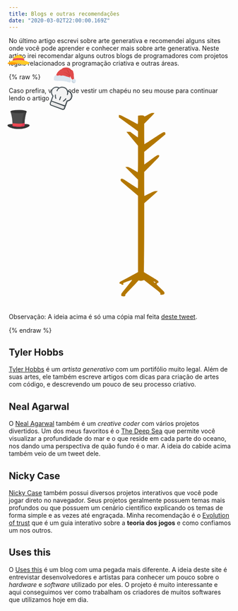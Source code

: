```yaml
---
title: Blogs e outras recomendações
date: "2020-03-02T22:00:00.169Z"
---
```


No último artigo escrevi sobre arte generativa e recomendei alguns sites onde você pode aprender e conhecer mais sobre arte generativa. Neste artigo irei recomendar alguns outros blogs de programadores com projetos legais relacionados a programação criativa e outras áreas.

{% raw %}
<style>
.hanger {
  height: 450px;
  width: 600px;
}

.hat {
  height: 50px;
  width: 50px;
  position: absolute;
  pointer-events: none;
}

.first-hat {
  top: 200px;
  left: 330px;
}

.second-hat {
  top: 300px;
  left: 225px;
}

.third-hat {
  top: 250px;
  left: 320px;
  transform: rotate(20deg);
}

.fourth-hat {
  top: 165px;
  left: 225px;
}
</style>
<p id="text1">Caso prefira, você pode vestir um chapéu no seu mouse para continuar lendo o artigo</p>
<div id="hanger" class="hanger">
  <svg viewBox="0 0 900.000000 675.000000"><g transform="translate(0.000000,675.000000) scale(0.100000,-0.100000)"
fill="#b37700" stroke="none"><path d="M4859 6580 c-20 -4 -81 -32 -137 -63 -108 -60 -122 -65 -122 -43 0
19 -82 30 -154 21 l-56 -7 0 -137 c0 -76 -3 -141 -7 -144 -3 -4 -40 12 -82 34
-390 211 -484 259 -520 265 l-41 7 0 -40 0 -40 163 -119 c89 -65 235 -172 325
-237 l162 -119 0 -104 c0 -57 -3 -104 -6 -104 -3 0 -62 43 -132 95 l-126 95
-64 0 -64 0 64 -77 c36 -43 124 -150 196 -238 l132 -159 0 -448 c0 -281 -4
-448 -10 -448 -5 0 -49 24 -97 53 -194 117 -218 128 -272 125 l-51 -3 215
-215 215 -215 0 -147 c0 -90 -4 -148 -10 -148 -5 0 -123 75 -261 166 -232 153
-254 165 -285 159 -31 -5 -34 -9 -34 -39 0 -29 9 -41 58 -82 31 -27 59 -51 62
-54 3 -3 110 -95 238 -204 l232 -199 0 -1297 0 -1296 -232 -127 c-128 -69
-270 -145 -316 -169 -77 -40 -82 -45 -80 -73 3 -27 7 -30 35 -30 24 0 32 -4
30 -15 -2 -18 40 -25 63 -11 12 8 12 13 2 23 -6 6 -12 15 -12 19 0 12 298 124
307 115 4 -4 -75 -106 -284 -364 -72 -89 -83 -107 -83 -141 0 -43 13 -51 80
-51 44 0 63 12 58 36 -4 20 16 44 187 224 55 58 137 145 182 194 l82 90 46
-11 c37 -8 57 -7 94 4 l47 15 249 -192 c295 -227 319 -248 304 -267 -9 -10 -8
-17 2 -29 10 -12 24 -15 57 -10 65 9 82 21 82 60 0 30 -14 47 -140 166 -123
116 -138 134 -124 145 10 6 14 17 10 23 -4 7 3 10 21 9 26 -2 28 1 28 32 0 34
-1 35 -248 185 l-248 150 6 380 c3 210 6 737 6 1171 l1 790 204 180 c112 99
216 192 230 206 l25 26 -63 -1 c-58 -2 -75 -8 -222 -84 -88 -45 -163 -82 -168
-82 -4 0 -8 183 -8 408 l0 407 255 255 c229 229 255 258 255 287 0 31 -2 33
-36 33 -32 0 -66 -22 -250 -160 -118 -88 -216 -160 -219 -160 -3 0 -5 96 -5
214 l0 213 361 298 360 297 -3 37 c-3 33 -6 36 -38 39 -32 3 -72 -21 -350
-203 -172 -113 -317 -205 -322 -205 -4 0 -8 156 -8 348 l0 347 148 149 c81 82
159 163 174 181 l28 33 -28 4 c-15 2 -43 1 -63 -2z m104 -5737 c9 -3 17 -11
17 -19 0 -26 -17 -23 -46 8 -23 25 -25 29 -9 23 11 -4 28 -10 38 -12z"/>
</g></svg>
</div>
<div class="hat first-hat">
  <svg viewBox="0 0 511.861 511.861"><path style="fill:#E14B4B;" d="M53.86,253.519c0,0,26.064-101.856,130.336-144.528c0,0,41.072-59.248,169.04-22.912
	c0,0,37.92,25.28,44.24,39.488c0,0,56.08,9.488,56.08,74.256c0,0,11.056,16.592,7.904,57.664l8.688,87.68l-41.872,32.384
	l-2.368-15.792c0,0-40.288-60.832-42.656-79.776c0,0-11.056-8.688-11.056,12.64l11.056,33.168l-307.28-23.808L53.86,253.519z"/><path style="fill:#D03F3E;" d="M399.636,206.895c-9.008-39.904-22.176-78.864-39.44-116.032
		c8.064,5.776,21.424,15.824,29.952,24.832C395.94,145.743,399.06,176.271,399.636,206.895z"/><path style="fill:#D03F3E;" d="M283.316,119.487c3.504-0.192,6.544,1.232,9.2,3.504
		C289.492,121.759,286.356,120.623,283.316,119.487z"/><path style="fill:#D03F3E;" d="M383.14,281.871c-1.136-0.768-10.8-7.296-10.896,12.512c-4.272-5.68-7.872-12.128-11.952-17.92
		c-11.376-16.304-27.872-28.336-43.984-40.096c-30.816-22.464-62.56-45.312-99.152-56.112c18.016-0.944,35.552,5.504,52.32,12.032
		c33.184,12.896,67.392,27.776,89.296,55.744c-0.096-18.768-10.144-35.84-19.904-51.856c-12.8-21.04-25.6-42.096-38.4-63.136
		c-2.176-3.6-4.832-7.488-7.968-10.048c14.224,5.408,27.968,12.032,38.672,22.656c14.224,14.128,21.328,33.648,27.584,52.704
		C367.78,225.855,375.94,253.807,383.14,281.871z"/><path style="fill:#DAE5EF;" d="M0.34,359.407c0-12.336-0.112,1.824-0.224-3.344c-0.448,13.872-0.16-62.56,11.648-70.624
		c8.448-8.496,16.176-34.256,22.944-24.384c5.776-4.816,9.808,2.288,13.056-6.208c3.248-1.696,5.712-9.36,8.336-1.2
		c2.624-1.888,5.424,5.52,9.344,3.248c3.92,5.856,8.944,2.272,16.064,7.12c0,5.552,2.64-6.672,6.624-0.768
		c4,5.088,9.344,1.056,14.784-2.224c5.44-5.696,10.976-8.912,15.312-3.536c3.264,3.824,7.808,4.784,12.816-0.816
		c4.992-4.64,10.448-2.992,15.472,2.224c5.04,7.008,9.664,7.536,13.04,3.008c3.376,4.96,5.472-1.616,5.472,1.504
		c0,0.224,1.28,4.768,3.584-0.144c2.304-1.264,5.6,2.576,9.648-0.224c4.048,5.84,8.832-1.04,14.064,0.016
		c5.248-5.312,10.944-9.6,16.832,0.56c5.888-4.416,11.952-2.976,17.936,1.424c5.984-1.904,11.872-0.496,17.408,2.608
		c5.52-1.264,10.688,7.808,15.2,4.08c4.528-4.416,8.4-8.304,11.36,5.888c0-2.944,1.392,4.064,3.888,0.928
		c2.496,1.568,6.08-1.52,10.464,2.608c4.384-0.336,9.552,2,15.232,4.016c5.664-6.08,11.824,4.032,18.176,5.184
		c6.352,3.248,12.896,11.072,19.312,6.064c6.432-6.256,12.736,3.056,18.64,6.688c5.904,11.312,11.392,2.56,16.16,7.056
		c4.768,2.352,8.832,0.784,11.856,7.152c0,0.144,2.576,8.416,3.024,8.816c0.832,1.28,1.744,11.008,2.624,10.304
		c3.568,9.616,5.648,52.752-0.304,69.744c0-0.048-0.704-2.976-2.144,2.496c-1.44,0.992-3.616-2.208-6.528,5.296
		c-2.912,4.08-6.592,1.728-11.024,4.752c-4.432,7.472-9.648,4.192-15.632,0.88c-5.984-3.344-12.768-5.952-20.352-6.32
		c0-7.568-0.448-2.336-1.312-0.448c-0.864,3.968-2.16-3.792-3.856-1.248c-1.696-9.664-3.792,1.072-6.256-1.92
		c-2.48-2.64-5.328,0.112-8.544-2.432c-3.216,7.92-6.784-3.184-10.688-2.816c-3.904-5.696-8.16-10.208-12.72-3.072
		c-4.56,0.784-9.44-8.992-14.608-3.168c-5.168-5.2-10.64,5.248-16.384-3.136c-5.744,2.32-11.76-4.624-18.016-2.96
		c-6.272-2.4-12.784,1.328-19.536-2.64c-6.752,0.48-13.728,1.776-20.912-2.192c-7.184-0.848-14.592-5.84-22.176-1.584
		c-7.584-3.136-15.36-0.864-23.296-0.848c-7.936-2.8-16.048-1.008-24.304,0.016c-14.416-3.632-27.072-0.896-38.16,0.208
		c-11.088,1.248-20.608-0.992-28.784-1.088c-8.176-1.968-15.008-2.8-20.72-1.952c-5.712,6.8-10.304-2.944-13.984-2.432
		c-3.68-1.056-6.464-7.216-8.56-2.544c-2.096-0.208-3.52-6.016-4.48-2.288c-0.96-1.12-1.456,0.88-1.712-1.648
		c-0.256,3.28-0.272,7.824-0.272-0.64c0,10.048-2.816,2.304-6.064-2.736C5.828,370.383,2.116,375.663,0.34,359.407z"/><path style="fill:#DAE5EF;" d="M505.476,359.663c14.112,22.32,3.504,56.384-18.816,70.496s-51.856,7.44-65.968-14.88
		s-7.44-51.856,14.88-65.968C457.876,335.199,491.364,337.327,505.476,359.663z"/><path style="fill:#CBD6E0;" d="M503.716,411.695c-4.16,7.52-10.08,13.92-17.12,18.4c-22.24,14.24-51.84,7.52-65.92-14.88
		c-14.08-22.24-7.52-51.84,14.88-65.92c1.12-0.64,2.08-1.28,3.2-1.76c-7.68,14.56-7.52,32.8,1.92,47.68
		C454.116,416.655,481.956,423.695,503.716,411.695z"/><path style="fill:#CBD6E0;" d="M440.948,348.511c0.192-0.64,0.096-1.296-0.112-1.92c-0.08,0.032-0.144,0.08-0.224,0.112
		L440.948,348.511z"/></svg>
</div>
<div class="hat second-hat">
  <svg viewBox="0 0 512.001 512.001"><path style="fill:#353535;" d="M511.53,389.823c6.127,25.72-49.226,47.825-67.734,55.123c-59.56,23.487-124.905,32.17-187.796,32.17
	s-128.235-8.683-187.795-32.17c-18.508-7.298-73.86-29.404-67.734-55.123c5.73-24.056,61.39-24.51,80.886-25.864
	c58.027-4.028,116.53-2.913,174.643-2.913c58.114,0,116.619-1.115,174.644,2.913C450.012,365.304,505.837,365.922,511.53,389.823z"
	/><path style="fill:#4D4D4D;" d="M444.417,71.731H256.001H67.585c0,0,53.528,136.544,49.125,326.816
	c-0.067,0.321-0.112,0.644-0.112,0.968c0,13.952,62.392,25.263,139.357,25.263s139.357-11.311,139.357-25.263
	C390.706,208.91,444.417,71.731,444.417,71.731z"/><path style="fill:#3F3F3F;" d="M444.417,71.731h-53.604c0,0-53.711,137.179-49.104,327.784c0,12.29-48.415,22.529-112.555,24.794
	c8.674,0.306,17.633,0.469,26.802,0.469c76.965,0,139.357-11.311,139.357-25.263C390.706,208.91,444.417,71.731,444.417,71.731z"/><ellipse style="fill:#353535;" cx="256.001" cy="72.319" rx="188.42" ry="37.435"/><path style="fill:#EF4A50;" d="M255.99,352.165c-53.829,0-102.837-4.408-139.685-11.628c0.685,18.685,0.867,38.047,0.406,58.011
	c-0.067,0.321-0.112,0.644-0.112,0.968c0,13.952,62.392,25.263,139.357,25.263s139.357-11.311,139.357-25.263
	c-0.491-20.303-0.315-39.993,0.383-58.982C358.845,347.755,309.829,352.165,255.99,352.165z"/><path style="fill:#DD3753;" d="M116.806,340.632c-0.166-0.032-0.336-0.064-0.502-0.096c0.319,8.712,0.524,17.578,0.611,26.577
		C117.001,358.156,116.96,349.327,116.806,340.632z"/><path style="fill:#DD3753;" d="M395.144,390.616c-0.039-2.726-0.068-5.441-0.085-8.145c-0.006-1.004-0.01-2.007-0.013-3.009
		c-0.005-1.453-0.007-2.903-0.005-4.348c0.002-1.363,0.006-2.723,0.013-4.08c0.007-1.227,0.017-2.45,0.029-3.672
		c0.001-0.056,0.001-0.111,0.002-0.167c0,0.001,0,0.001,0,0.002c0.036-3.769,0.105-7.499,0.182-11.22
		c0.025-1.221,0.049-2.444,0.079-3.66c0.097-3.954,0.208-7.891,0.351-11.785c-15.886,3.114-34.037,5.703-53.857,7.643
		c-0.175,6.06-0.25,14.651-0.281,23.144c-0.063,17.185-13.264,31.501-30.397,32.842c-16.927,1.326-35.592,2.061-55.205,2.061
		c-73.695,0-134.021-10.37-139.014-23.5c-0.034,5.232-0.108,10.505-0.231,15.824c-0.067,0.321-0.112,0.644-0.112,0.968
		c0,12.705,51.739,23.218,119.103,24.996c0.001,0,0.002,0,0.003,0c0.006,0,0.012,0,0.018,0c0.001,0,0.001,0,0.002,0
		c4.381,0.116,8.827,0.195,13.33,0.235c0.001,0,0.001,0,0.002,0c0.031,0,0.062,0,0.094,0.001c2.255,0.02,4.523,0.03,6.805,0.03
		c76.965,0,139.357-11.311,139.357-25.263c-0.069-2.837-0.122-5.661-0.164-8.472C395.147,390.9,395.146,390.758,395.144,390.616z"/></svg>
</div>
<div class="hat third-hat">
  <svg viewBox="0 0 469.333 469.333"><path style="fill:#303C42;" d="M352,42.667c-6.464,0-13.219,0.855-20.234,2.158C308.273,17.439,273.496,0,234.667,0
	s-73.607,17.439-97.099,44.824c-7.016-1.302-13.771-2.158-20.234-2.158C52.635,42.667,0,95.302,0,160
	c0,44.333,25,84.635,64.25,104.563L64.042,425.76c-0.01,11.635,4.51,22.573,12.729,30.802c8.229,8.24,19.156,12.771,30.792,12.771
	h254.25c24,0,43.521-19.521,43.521-43.521V264.406c39.104-19.979,64-60.219,64-104.406C469.333,95.302,416.698,42.667,352,42.667z"
	/><path style="fill:#E6E6E6;" d="M361.813,448h-254.25c-5.927,0-11.5-2.313-15.698-6.51c-4.188-4.198-6.5-9.771-6.49-15.708L85.43,384
	H384v41.813C384,438.042,374.042,448,361.813,448z"/><path style="opacity:0.2;fill:#FFFFFF;enable-background:new    ;" d="M106.708,425.781L106.755,384H85.43l-0.055,41.781
	c-0.01,5.938,2.302,11.51,6.49,15.708c4.198,4.198,9.771,6.51,15.698,6.51h18.163c-5.079,0-9.857-2.313-13.454-6.51
	C108.681,437.292,106.699,431.719,106.708,425.781z"/><path style="opacity:0.1;enable-background:new    ;" d="M362.667,384v41.813c0,12.229-8.535,22.188-19.017,22.188h18.163
	c12.229,0,22.188-9.958,22.188-22.188V384H362.667z"/><path style="fill:#F2F2F2;" d="M390.604,247.802c-0.563,0.229-1.094,0.5-1.594,0.823c-1.344,0.833-2.448,1.938-3.271,3.208
	c-0.833,1.26-1.396,2.719-1.625,4.281c-0.094,0.594-0.125,1.188-0.115,1.792v104.76H85.457l0.137-104.615
	c0.01-0.583-0.021-1.177-0.104-1.75c-0.229-1.615-0.823-3.115-1.688-4.417c-0.813-1.219-1.875-2.281-3.167-3.094
	c-0.531-0.333-1.094-0.625-1.677-0.865C43.948,232.615,21.333,198.135,21.333,160c0-52.938,43.063-96,96-96
	c2.069,0,4.253,0.25,6.396,0.419c-10.792,18.757-17.063,40.43-17.063,63.581c0,5.896,4.771,10.667,10.667,10.667
	S128,133.896,128,128c0-58.813,47.854-106.667,106.667-106.667S341.333,69.188,341.333,128c0,5.896,4.771,10.667,10.667,10.667
	c5.896,0,10.667-4.771,10.667-10.667c0-23.151-6.271-44.824-17.063-63.581C347.747,64.25,349.931,64,352,64
	c52.938,0,96,43.063,96,96C448,198,425.479,232.438,390.604,247.802z"/><path style="opacity:0.2;fill:#FFFFFF;enable-background:new    ;" d="M234.667,34.667c48.971,0,90.135,31.029,104.672,73.604
	c-9.301-49.398-52.615-86.938-104.672-86.938s-95.371,37.539-104.672,86.938C144.531,65.695,185.695,34.667,234.667,34.667z"/><path style="opacity:0.1;enable-background:new    ;" d="M352,64c-2.069,0-4.253,0.25-6.396,0.419
	c0.078,0.137,0.132,0.288,0.21,0.424c43.318,4.306,77.52,45.077,77.52,95.156c0,38-19.917,72.438-50.759,87.802
	c-0.497,0.229-0.967,0.5-1.41,0.823c-1.188,0.833-2.164,1.938-2.892,3.208c-0.737,1.26-1.234,2.719-1.438,4.281
	c-0.083,0.594-0.111,1.188-0.102,1.792v104.76H384v-104.76c-0.01-0.604,0.021-1.198,0.115-1.792
	c0.229-1.563,0.792-3.021,1.625-4.281c0.823-1.271,1.927-2.375,3.271-3.208c0.5-0.323,1.031-0.594,1.594-0.823
	C425.479,232.438,448,198,448,160C448,107.063,404.938,64,352,64z"/><path style="opacity:0.2;fill:#FFFFFF;enable-background:new    ;" d="M102.738,256.302c-0.203-1.615-0.728-3.115-1.492-4.417
	c-0.719-1.219-1.659-2.281-2.801-3.094c-0.47-0.333-0.967-0.625-1.483-0.865C66,232.615,46,198.135,46,160
	c0-50.079,34.202-90.85,77.52-95.156c0.078-0.137,0.132-0.288,0.21-0.424C121.586,64.25,119.402,64,117.333,64
	c-52.938,0-96,43.063-96,96c0,38.135,22.615,72.615,57.625,87.927c0.583,0.24,1.146,0.531,1.677,0.865
	c1.292,0.813,2.354,1.875,3.167,3.094c0.865,1.302,1.458,2.802,1.688,4.417c0.083,0.573,0.115,1.167,0.104,1.75l-0.137,104.615
	h17.253l0.121-104.615C102.84,257.469,102.813,256.875,102.738,256.302z"/><path style="fill:#303C42;" d="M128,224c0-5.896-4.771-10.667-10.667-10.667s-10.667,4.771-10.667,10.667
		c0,28.01,30.896,66.469,34.417,70.771c2.115,2.563,5.177,3.896,8.26,3.896c2.375,0,4.771-0.792,6.76-2.417
		c4.552-3.74,5.208-10.458,1.479-15.021C146.146,267.292,128,239.438,128,224z"/><path style="fill:#303C42;" d="M352,213.333c-5.896,0-10.667,4.771-10.667,10.667c0,15.385-18.146,43.271-29.583,57.24
		c-3.729,4.552-3.063,11.271,1.49,15.01c1.979,1.625,4.375,2.417,6.76,2.417c3.083,0,6.135-1.333,8.25-3.896
		c3.521-4.302,34.417-42.76,34.417-70.771C362.667,218.104,357.896,213.333,352,213.333z"/><path style="fill:#303C42;" d="M234.667,213.333c-5.896,0-10.667,4.771-10.667,10.667v64c0,5.896,4.771,10.667,10.667,10.667
		s10.667-4.771,10.667-10.667v-64C245.333,218.104,240.563,213.333,234.667,213.333z"/><linearGradient id="SVGID_1_" gradientUnits="userSpaceOnUse" x1="-67.2348" y1="617.4443" x2="-46.216" y2="607.6429" gradientTransform="matrix(21.3333 0 0 -21.3333 1430.1112 13315.2227)"><stop  offset="0" style="stop-color:#FFFFFF;stop-opacity:0.2"/><stop  offset="1" style="stop-color:#FFFFFF;stop-opacity:0"/></linearGradient><path style="fill:url(#SVGID_1_);" d="M352,42.667c-6.464,0-13.219,0.855-20.234,2.158C308.273,17.439,273.496,0,234.667,0
	s-73.607,17.439-97.099,44.824c-7.016-1.302-13.771-2.158-20.234-2.158C52.635,42.667,0,95.302,0,160
	c0,44.333,25,84.635,64.25,104.563L64.042,425.76c-0.01,11.635,4.51,22.573,12.729,30.802c8.229,8.24,19.156,12.771,30.792,12.771
	h254.25c24,0,43.521-19.521,43.521-43.521V264.406c39.104-19.979,64-60.219,64-104.406C469.333,95.302,416.698,42.667,352,42.667z"
	/></svg>
</div>
<div class="hat fourth-hat">
  <svg viewBox="0 0 512 512"><path style="fill:#FFCA28;" d="M256,145.145c-58.824,0-108.92,36.175-127.882,86.808L256,245.345l127.882-13.392
	C364.92,181.32,314.824,145.145,256,145.145z"/><path style="fill:#EF495B;" d="M128.118,231.953c-5.249,14.019-8.117,29.144-8.117,44.919h271.997c0-15.775-2.867-30.9-8.117-44.919
	c-33.569-11.253-78.499-18.135-127.882-18.135S161.687,220.699,128.118,231.953z"/><path style="opacity:0.05;enable-background:new    ;" d="M276.586,146.66c-6.715-0.987-13.586-1.515-20.586-1.515
	c-58.824,0-108.92,36.175-127.882,86.807c-5.25,14.019-8.117,29.144-8.117,44.92h41.172c0-15.775,2.867-30.901,8.117-44.92
	C185.995,187.345,226.872,153.974,276.586,146.66z"/><path style="fill:#FF9800;" d="M96.349,294.512l-59.034,27.617l-11.88-3.341L0.002,339.58l0.007,0.001L0,339.585
	c0,0,88.002,61.36,256-0.005l5.218-45.068L96.349,294.512L96.349,294.512z"/><path style="fill:#FFCA28;" d="M512,339.585c-19.894-46.009-126.936-81.148-256-81.148c-129.059,0-236.097,35.137-255.998,81.143
	c0,0,87.999-61.365,255.998,0S512,339.585,512,339.585z"/></svg>
</div>
<p id="text2">Observação: A ideia acima é só uma cópia mal feita <a href="https://twitter.com/nealagarwal/status/1176529001017434112">deste tweet</a>. </p>
<script>
let hatSelected = undefined;
let hatReturned = undefined;
let leftHatPosition = false;
const firstHat = { class: 'first-hat', x: 330, y: 200, thX: 672, thY: 370 };
const secondHat = { class: 'second-hat', x: 225, y: 300, thX: 572, thY: 478 };
const thirdHat = { class: 'third-hat', x: 320, y: 250, thX: 660, thY: 430 };
const fourthHat = { class: 'fourth-hat', x: 225, y: 165, thX: 570, thY: 330 };
const hats = [firstHat, secondHat, thirdHat, fourthHat];
let mouseX = 0;
let mouseY = 0;
let lastScrolledLeft = 0;
let lastScrolledTop = 0;

document.addEventListener("mousemove", e => {
  mouseX = e.pageX;
  mouseY = e.pageY;
  positionChanged();
});

document.addEventListener("scroll", e => {
  if (lastScrolledLeft != window.scrollX) {
    mouseX -= lastScrolledLeft;
    lastScrolledLeft = window.scrollX;
    mouseX += lastScrolledLeft;
  }
  if (lastScrolledTop != window.scrollY) {
    mouseY -= lastScrolledTop;
    lastScrolledTop = window.scrollY;
    mouseY += lastScrolledTop;
  }
  positionChanged();
});

const positionChanged = () => {
  const position = { x: mouseX, y: mouseY };
  for (const hat of hats) {
    if (gotHat(hat, position)) {
      if (!hatSelected && hatReturned !== hat) {
        hatSelected = hat;
        hatReturned = undefined;
      } else if (leftHatPosition && hatSelected === hat) {
        hatSelected = null;
        hatReturned = hat;
        leftHatPosition = false;
        moveHat(hat, { x: hat.thX, y: hat.thY });
      }
    }
    
    if (((hatSelected && hatSelected.class === hat.class)
        || (hatReturned && hatReturned.class === hat.class)) 
        && !leftHatPosition && !gotHat(hat, position)) {
      leftHatPosition = true;
    }
  }
  
  if (hatSelected) {
    moveHat(hatSelected, position);
    
    if (leftHatPosition && gotHat(hatSelected, position)) {
      stopHat(hatSelected);
      hatSelected = undefined;
      leftHatPosition = false;
    }
  }
};

const gotHat = (hat, position) => {
  if (position.x > hat.thX - 5 && position.x < hat.thX + 5 &&
     position.y > hat.thY - 5 && position.y < hat.thY + 5) {
    return true;
  }
  
  return false;
}

const moveHat = (hat, position) => {
  const hatEl = document.getElementsByClassName(hat.class)[0];
  hatEl.style.top = `${position.y - (hat.thY-hat.y)}px`;
  hatEl.style.left = `${position.x - (hat.thX-hat.x)}px`;
}

const stopHat = (hat) => {
  const hatEl = document.getElementsByClassName(hat.class)[0];
  hatEl.style.top = `${hat.y}px`;
  hatEl.style.left = `${hat.x}px`;
}

function isTouchDevice() {
	const supportsTouch = 'ontouchstart' in window || navigator.msMaxTouchPoints;
	return supportsTouch;
}

if (isTouchDevice()) {
	const hanger = document.getElementById('hanger');
	const text1 = document.getElementById('text1');
	const text2 = document.getElementById('text2');
	const hats = document.getElementsByClassName('hat');

	hanger.style.display = 'none';
	text1.style.display = 'none';
	text2.style.display = 'none';
	for (let hat of hats) {
		hat.style.display = 'none';
	}
}
</script>
{% endraw %}

## Tyler Hobbs

[Tyler Hobbs](https://tylerxhobbs.com/) é um _artista generativo_ com um portifólio muito legal. Além de suas artes, ele também escreve artigos com dicas para criação de artes com código, e descrevendo um pouco de seu processo criativo.

## Neal Agarwal

O [Neal Agarwal](https://neal.fun/) também é um _creative coder_ com vários projetos divertidos. Um dos meus favoritos é o [The Deep Sea](https://neal.fun/deep-sea/) que permite você visualizar a profundidade do mar e o que reside em cada parte do oceano, nos dando uma perspectiva de quão fundo é o mar. A ideia do cabide acima também veio de um tweet dele.

## Nicky Case

[Nicky Case](https://ncase.me/) também possui diversos projetos interativos que você pode jogar direto no navegador. Seus projetos geralmente possuem temas mais profundos ou que possuem um cenário científico explicando os temas de forma simple e as vezes até engraçada. Minha recomendação é o [Evolution of trust](https://ncase.me/trust/) que é um guia interativo sobre a __teoria dos jogos__ e como confiamos um nos outros.

## Uses this

O [Uses this](https://usesthis.com/) é um blog com uma pegada mais diferente. A ideia deste site é entrevistar desenvolvedores e artistas para conhecer um pouco sobre o _hardware_ e _software_ utilizado por eles. O projeto é muito interessante e aqui conseguimos ver como trabalham os criadores de muitos softwares que utilizamos hoje em dia.
